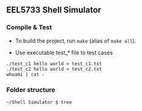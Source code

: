 ## EEL5733 Shell Simulator

### Compile & Test

+ To build the project, run `make` (alias of `make all`).

+ Use executable test_* file to test cases

```
./test_c1 hello world > test_c1.txt
./test_c2 hello world < test_c2.txt
whoami | cat -
```


### Folder structure

```plaintext
~/Shell Simulator $ tree

```
